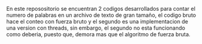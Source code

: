 En este reposositorio se encuentran 2 codigos desarrollados para contar el numero de palabras en un archivo de texto de gran tamaño, el codigo bruto hace el conteo con fuerza bruto y el segundo es una implementacion de una version con threads, sin embargo, el segundo no esta funcionando como deberia, puesto que, demora mas que el algoritmo de fuerza bruta.
